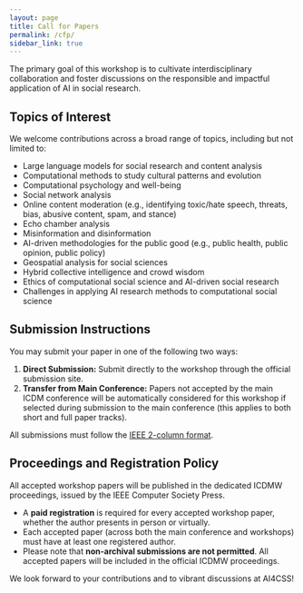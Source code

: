 ```yaml
---
layout: page
title: Call for Papers
permalink: /cfp/
sidebar_link: true
---
```


The primary goal of this workshop is to cultivate interdisciplinary collaboration and foster discussions on the responsible and impactful application of AI in social research.

## Topics of Interest

We welcome contributions across a broad range of topics, including but not limited to:

- Large language models for social research and content analysis  
- Computational methods to study cultural patterns and evolution  
- Computational psychology and well-being  
- Social network analysis  
- Online content moderation (e.g., identifying toxic/hate speech, threats, bias, abusive content, spam, and stance)  
- Echo chamber analysis  
- Misinformation and disinformation  
- AI-driven methodologies for the public good (e.g., public health, public opinion, public policy)  
- Geospatial analysis for social sciences  
- Hybrid collective intelligence and crowd wisdom  
- Ethics of computational social science and AI-driven social research  
- Challenges in applying AI research methods to computational social science

## Submission Instructions

You may submit your paper in one of the following two ways:

1. **Direct Submission:** Submit directly to the workshop through the official submission site.
2. **Transfer from Main Conference:** Papers not accepted by the main ICDM conference will be automatically considered for this workshop if selected during submission to the main conference (this applies to both short and full paper tracks).

All submissions must follow the [IEEE 2-column format](https://www.ieee.org/conferences/publishing/templates.html).

## Proceedings and Registration Policy

All accepted workshop papers will be published in the dedicated ICDMW proceedings, issued by the IEEE Computer Society Press.

- A **paid registration** is required for every accepted workshop paper, whether the author presents in person or virtually.
- Each accepted paper (across both the main conference and workshops) must have at least one registered author.
- Please note that **non-archival submissions are not permitted**. All accepted papers will be included in the official ICDMW proceedings.

We look forward to your contributions and to vibrant discussions at AI4CSS!
